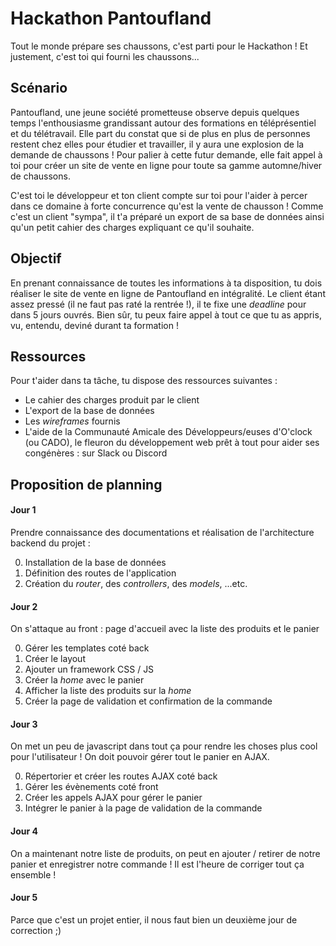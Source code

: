 # Hackathon Pantoufland

Tout le monde prépare ses chaussons, c'est parti pour le Hackathon ! Et justement, c'est toi qui fourni les chaussons...

## Scénario

Pantoufland, une jeune société prometteuse observe depuis quelques temps l'enthousiasme grandissant autour des formations en téléprésentiel et du télétravail. Elle part du constat que si de plus en plus de personnes restent chez elles pour étudier et travailler, il y aura une explosion de la demande de chaussons ! Pour palier à cette futur demande, elle fait appel à toi pour créer un site de vente en ligne pour toute sa gamme automne/hiver de chaussons.

C'est toi le développeur et ton client compte sur toi pour l'aider à percer dans ce domaine à forte concurrence qu'est la vente de chausson ! Comme c'est un client "sympa", il t'a préparé un export de sa base de données ainsi qu'un petit cahier des charges expliquant ce qu'il souhaite.

## Objectif

En prenant connaissance de toutes les informations à ta disposition, tu dois réaliser le site de vente en ligne de Pantoufland en intégralité. Le client étant assez pressé (il ne faut pas raté la rentrée !), il te fixe une *deadline* pour dans 5 jours ouvrés. Bien sûr, tu peux faire appel à tout ce que tu as appris, vu, entendu, deviné durant ta formation !

## Ressources

Pour t'aider dans ta tâche, tu dispose des ressources suivantes :

- Le cahier des charges produit par le client
- L'export de la base de données
- Les *wireframes* fournis
- L'aide de la Communauté Amicale des Développeurs/euses d'O'clock (ou CADO), le fleuron du développement web prêt à tout pour aider ses congénères : sur Slack ou Discord

## Proposition de planning

#### Jour 1

Prendre connaissance des documentations et réalisation de l'architecture backend du projet :

0. Installation de la base de données
0. Définition des routes de l'application
0. Création du *router*, des *controllers*, des *models*, ...etc.


#### Jour 2

On s'attaque au front : page d'accueil avec la liste des produits et le panier

0. Gérer les templates coté back
0. Créer le layout
0. Ajouter un framework CSS / JS
0. Créer la *home* avec le panier
0. Afficher la liste des produits sur la *home*
0. Créer la page de validation et confirmation de la commande


#### Jour 3

On met un peu de javascript dans tout ça pour rendre les choses plus cool pour l'utilisateur ! On doit pouvoir gérer tout le panier en AJAX.

0. Répertorier et créer les routes AJAX coté back
0. Gérer les évènements coté front
0. Créer les appels AJAX pour gérer le panier
0. Intégrer le panier à la page de validation de la commande


#### Jour 4

On a maintenant notre liste de produits, on peut en ajouter / retirer de notre panier et enregistrer notre commande ! Il est l'heure de corriger tout ça ensemble !


#### Jour 5

Parce que c'est un projet entier, il nous faut bien un deuxième jour de correction ;)

